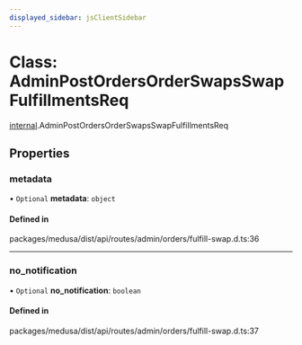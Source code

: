 ```yaml
---
displayed_sidebar: jsClientSidebar
---
```


# Class: AdminPostOrdersOrderSwapsSwapFulfillmentsReq

[internal](../modules/internal.md).AdminPostOrdersOrderSwapsSwapFulfillmentsReq

## Properties

### metadata

• `Optional` **metadata**: `object`

#### Defined in

packages/medusa/dist/api/routes/admin/orders/fulfill-swap.d.ts:36

___

### no\_notification

• `Optional` **no\_notification**: `boolean`

#### Defined in

packages/medusa/dist/api/routes/admin/orders/fulfill-swap.d.ts:37
